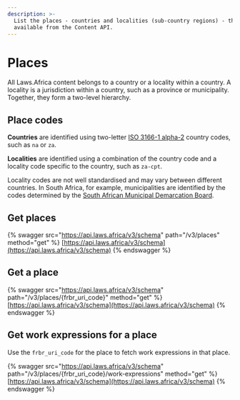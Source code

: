```yaml
---
description: >-
  List the places - countries and localities (sub-country regions) - that are
  available from the Content API.
---
```


# Places

All Laws.Africa content belongs to a country or a locality within a country. A locality is a jurisdiction within a country, such as a province or municipality. Together, they form a two-level hierarchy.

## Place codes

**Countries** are identified using two-letter [ISO 3166-1 alpha-2](https://en.wikipedia.org/wiki/ISO\_3166-1\_alpha-2) country codes, such as `na` or `za`.

**Localities** are identified using a combination of the country code and a locality code specific to the country, such as `za-cpt`.

Locality codes are not well standardised and may vary between different countries. In South Africa, for example, municipalities are identified by the codes determined by the [South African Municipal Demarcation Board](http://www.demarcation.org.za/).

## Get places

{% swagger src="https://api.laws.africa/v3/schema" path="/v3/places" method="get" %}
[https://api.laws.africa/v3/schema](https://api.laws.africa/v3/schema)
{% endswagger %}

## Get a place

{% swagger src="https://api.laws.africa/v3/schema" path="/v3/places/{frbr_uri_code}" method="get" %}
[https://api.laws.africa/v3/schema](https://api.laws.africa/v3/schema)
{% endswagger %}

## Get work expressions for a place

Use the `frbr_uri_code` for the place to fetch work expressions in that place.

{% swagger src="https://api.laws.africa/v3/schema" path="/v3/places/{frbr_uri_code}/work-expressions" method="get" %}
[https://api.laws.africa/v3/schema](https://api.laws.africa/v3/schema)
{% endswagger %}
